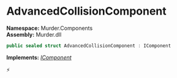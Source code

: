 # AdvancedCollisionComponent

**Namespace:** Murder.Components \
**Assembly:** Murder.dll

```csharp
public sealed struct AdvancedCollisionComponent : IComponent
```

**Implements:** _[IComponent](../../Bang/Components/IComponent.html)_



⚡
